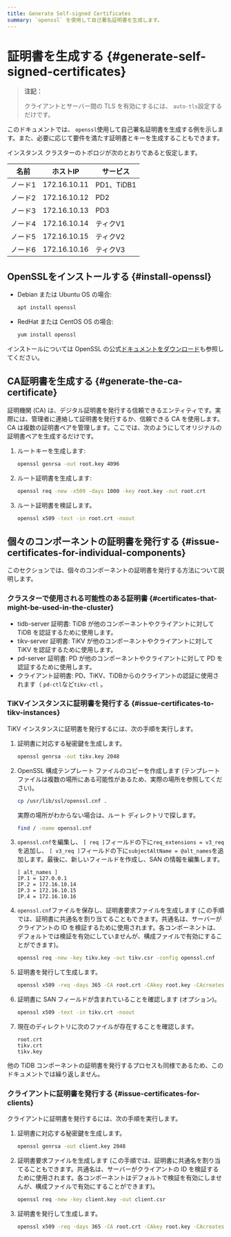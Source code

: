 ```yaml
---
title: Generate Self-signed Certificates
summary: `openssl` を使用して自己署名証明書を生成します。
---
```


# 証明書を生成する {#generate-self-signed-certificates}

> **注記：**
>
> クライアントとサーバー間の TLS を有効にするには、 `auto-tls`設定するだけです。

このドキュメントでは、 `openssl`使用して自己署名証明書を生成する例を示します。また、必要に応じて要件を満たす証明書とキーを生成することもできます。

インスタンス クラスターのトポロジが次のとおりであると仮定します。

| 名前   | ホストIP        | サービス      |
| ---- | ------------ | --------- |
| ノード1 | 172.16.10.11 | PD1、TiDB1 |
| ノード2 | 172.16.10.12 | PD2       |
| ノード3 | 172.16.10.13 | PD3       |
| ノード4 | 172.16.10.14 | ティクV1     |
| ノード5 | 172.16.10.15 | ティクV2     |
| ノード6 | 172.16.10.16 | ティクV3     |

## OpenSSLをインストールする {#install-openssl}

-   Debian または Ubuntu OS の場合:

    ```bash
    apt install openssl
    ```

-   RedHat または CentOS OS の場合:

    ```bash
    yum install openssl
    ```

インストールについては OpenSSL の公式[ドキュメントをダウンロード](https://www.openssl.org/source/)も参照してください。

## CA証明書を生成する {#generate-the-ca-certificate}

証明機関 (CA) は、デジタル証明書を発行する信頼できるエンティティです。実際には、管理者に連絡して証明書を発行するか、信頼できる CA を使用します。CA は複数の証明書ペアを管理します。ここでは、次のようにしてオリジナルの証明書ペアを生成するだけです。

1.  ルートキーを生成します:

    ```bash
    openssl genrsa -out root.key 4096
    ```

2.  ルート証明書を生成します:

    ```bash
    openssl req -new -x509 -days 1000 -key root.key -out root.crt
    ```

3.  ルート証明書を検証します。

    ```bash
    openssl x509 -text -in root.crt -noout
    ```

## 個々のコンポーネントの証明書を発行する {#issue-certificates-for-individual-components}

このセクションでは、個々のコンポーネントの証明書を発行する方法について説明します。

### クラスターで使用される可能性のある証明書 {#certificates-that-might-be-used-in-the-cluster}

-   tidb-server 証明書: TiDB が他のコンポーネントやクライアントに対して TiDB を認証するために使用します。
-   tikv-server 証明書: TiKV が他のコンポーネントやクライアントに対して TiKV を認証するために使用します。
-   pd-server 証明書: PD が他のコンポーネントやクライアントに対して PD を認証するために使用します。
-   クライアント証明書: PD、TiKV、TiDBからのクライアントの認証に使用されます（ `pd-ctl`など`tikv-ctl` 。

### TiKVインスタンスに証明書を発行する {#issue-certificates-to-tikv-instances}

TiKV インスタンスに証明書を発行するには、次の手順を実行します。

1.  証明書に対応する秘密鍵を生成します。

    ```bash
    openssl genrsa -out tikv.key 2048
    ```

2.  OpenSSL 構成テンプレート ファイルのコピーを作成します (テンプレート ファイルは複数の場所にある可能性があるため、実際の場所を参照してください)。

    ```bash
    cp /usr/lib/ssl/openssl.cnf .
    ```

    実際の場所がわからない場合は、ルート ディレクトリで探します。

    ```bash
    find / -name openssl.cnf
    ```

3.  `openssl.cnf`を編集し、 `[ req ]`フィールドの下に`req_extensions = v3_req`を追加し、 `[ v3_req ]`フィールドの下に`subjectAltName = @alt_names`を追加します。最後に、新しいフィールドを作成し、SAN の情報を編集します。

        [ alt_names ]
        IP.1 = 127.0.0.1
        IP.2 = 172.16.10.14
        IP.3 = 172.16.10.15
        IP.4 = 172.16.10.16

4.  `openssl.cnf`ファイルを保存し、証明書要求ファイルを生成します (この手順では、証明書に共通名を割り当てることもできます。共通名は、サーバーがクライアントの ID を検証するために使用されます。各コンポーネントは、デフォルトでは検証を有効にしていませんが、構成ファイルで有効にすることができます)。

    ```bash
    openssl req -new -key tikv.key -out tikv.csr -config openssl.cnf
    ```

5.  証明書を発行して生成します。

    ```bash
    openssl x509 -req -days 365 -CA root.crt -CAkey root.key -CAcreateserial -in tikv.csr -out tikv.crt -extensions v3_req -extfile openssl.cnf
    ```

6.  証明書に SAN フィールドが含まれていることを確認します (オプション)。

    ```bash
    openssl x509 -text -in tikv.crt -noout
    ```

7.  現在のディレクトリに次のファイルが存在することを確認します。

        root.crt
        tikv.crt
        tikv.key

他の TiDB コンポーネントの証明書を発行するプロセスも同様であるため、このドキュメントでは繰り返しません。

### クライアントに証明書を発行する {#issue-certificates-for-clients}

クライアントに証明書を発行するには、次の手順を実行します。

1.  証明書に対応する秘密鍵を生成します。

    ```bash
    openssl genrsa -out client.key 2048
    ```

2.  証明書要求ファイルを生成します (この手順では、証明書に共通名を割り当てることもできます。共通名は、サーバーがクライアントの ID を検証するために使用されます。各コンポーネントはデフォルトで検証を有効にしませんが、構成ファイルで有効にすることができます)。

    ```bash
    openssl req -new -key client.key -out client.csr
    ```

3.  証明書を発行して生成します。

    ```bash
    openssl x509 -req -days 365 -CA root.crt -CAkey root.key -CAcreateserial -in client.csr -out client.crt
    ```
